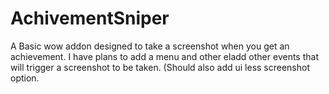 # AchivementSniper
A Basic wow addon designed to take a screenshot when you get an achievement. I have plans to add a menu and other eladd other events that will trigger a screenshot to be taken. (Should also add ui less screenshot option.
